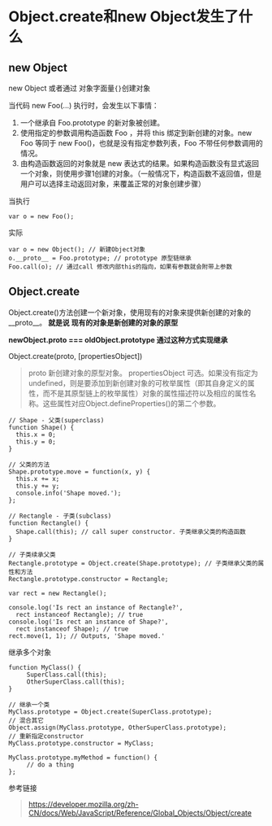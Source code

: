 # Object.create和new Object发生了什么

## new Object
new Object 或者通过 对象字面量`{}`创建对象

当代码 new Foo(...) 执行时，会发生以下事情：

1. 一个继承自 Foo.prototype 的新对象被创建。
2. 使用指定的参数调用构造函数 Foo ，并将 this 绑定到新创建的对象。new Foo 等同于 new Foo()，也就是没有指定参数列表，Foo 不带任何参数调用的情况。
3. 由构造函数返回的对象就是 new 表达式的结果。如果构造函数没有显式返回一个对象，则使用步骤1创建的对象。（一般情况下，构造函数不返回值，但是用户可以选择主动返回对象，来覆盖正常的对象创建步骤）


当执行
 
```
var o = new Foo();
```

实际

```
var o = new Object(); // 新建Object对象
o.__proto__ = Foo.prototype; // prototype 原型链继承
Foo.call(o); // 通过call 修改内部this的指向，如果有参数就会附带上参数
```



## Object.create


Object.create()方法创建一个新对象，使用现有的对象来提供新创建的对象的__proto__。 
**就是说 现有的对象是新创建的对象的原型**

**newObject.__proto__ === oldObject.prototype
通过这种方式实现继承**

Object.create(proto, [propertiesObject])

> proto
> 新创建对象的原型对象。
> propertiesObject
> 可选。如果没有指定为 undefined，则是要添加到新创建对象的可枚举属性（即其自身定义的属性，而不是其原型链上的枚举属性）对象的属性描述符以及相应的属性名称。这些属性对应Object.defineProperties()的第二个参数。


```
// Shape - 父类(superclass)
function Shape() {
  this.x = 0;
  this.y = 0;
}

// 父类的方法
Shape.prototype.move = function(x, y) {
  this.x += x;
  this.y += y;
  console.info('Shape moved.');
};

// Rectangle - 子类(subclass)
function Rectangle() {
  Shape.call(this); // call super constructor. 子类继承父类的构造函数
}

// 子类续承父类
Rectangle.prototype = Object.create(Shape.prototype); // 子类继承父类的属性和方法
Rectangle.prototype.constructor = Rectangle;

var rect = new Rectangle();

console.log('Is rect an instance of Rectangle?',
  rect instanceof Rectangle); // true
console.log('Is rect an instance of Shape?',
  rect instanceof Shape); // true
rect.move(1, 1); // Outputs, 'Shape moved.'
```


继承多个对象

```
function MyClass() {
     SuperClass.call(this);
     OtherSuperClass.call(this);
}

// 继承一个类
MyClass.prototype = Object.create(SuperClass.prototype);
// 混合其它
Object.assign(MyClass.prototype, OtherSuperClass.prototype);
// 重新指定constructor
MyClass.prototype.constructor = MyClass;

MyClass.prototype.myMethod = function() {
     // do a thing
};
```

参考链接

> https://developer.mozilla.org/zh-CN/docs/Web/JavaScript/Reference/Global_Objects/Object/create

